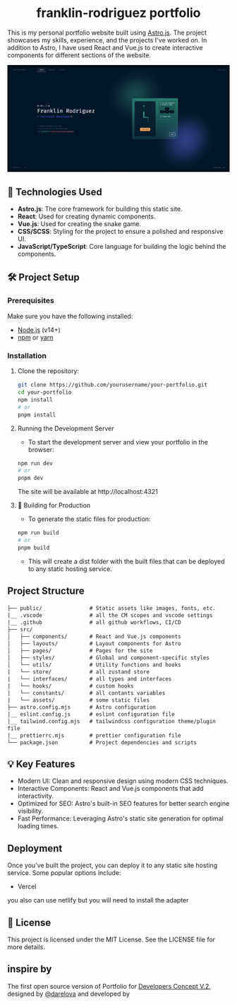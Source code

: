 <h1 align="center">
  franklin-rodriguez portfolio
</h1>

This is my personal portfolio website built using [Astro.js](https://astro.build/). The project showcases my skills, experience, and the projects I've worked on. In addition to Astro, I have used React and Vue.js to create interactive components for different sections of the website.

![Portfolio Screenshot](./public/screenshot.png)

## 🚀 Technologies Used

- **Astro.js**: The core framework for building this static site.
- **React**: Used for creating dynamic components.
- **Vue.js**: Used for creating the snake game.
- **CSS/SCSS**: Styling for the project to ensure a polished and responsive UI.
- **JavaScript/TypeScript**: Core language for building the logic behind the components.

## 🛠️ Project Setup

### Prerequisites

Make sure you have the following installed:

- [Node.js](https://nodejs.org/en/) (v14+)
- [npm](https://www.npmjs.com/) or [yarn](https://yarnpkg.com/)

### Installation

1. Clone the repository:

   ```bash
   git clone https://github.com/yourusername/your-portfolio.git
   cd your-portfolio
   npm install
   # or
   pnpm install
   ```
2. Running the Development Server
    - To start the development server and view your portfolio in the browser:
    ```bash
    npm run dev
    # or
    pnpm dev
    ```
    The site will be available at http://localhost:4321

3. 🚀 Building for Production
    - To generate the static files for production:
    ```bash
    npm run build
    # or
    pnpm build
    ```
    - This will create a dist folder with the built files that can be deployed to any static hosting service.

## Project Structure

    ├── public/               # Static assets like images, fonts, etc.
    |__ .vscode               # all the CM scopes and vscode settings
    |__ .github               # all github workflows, CI/CD
    ├── src/                  
    │   ├── components/       # React and Vue.js components
    │   ├── layouts/          # Layout components for Astro
    │   ├── pages/            # Pages for the site
    │   ├── styles/           # Global and component-specific styles
    │   └── utils/            # Utility functions and hooks
    |   └── store/            # all zustand store
    |   └── interfaces/       # all types and interfaces
    |   └── hooks/            # custom hooks
    |   └── constants/        # all contants variables
    |   └── assets/           # some static files
    ├── astro.config.mjs      # Astro configuration
    |__ eslint.config.js      # eslint configuration file
    |__ tailwind.config.mjs   # tailwindcss configuration theme/plugin file
    |__ prettierrc.mjs        # prettier configuration file
    └── package.json          # Project dependencies and scripts


## 💡 Key Features
 - Modern UI: Clean and responsive design using modern CSS techniques.
 - Interactive Components: React and Vue.js components that add interactivity.
 - Optimized for SEO: Astro's built-in SEO features for better search engine    visibility.
 - Fast Performance: Leveraging Astro's static site generation for optimal loading times.

 ## Deployment
Once you’ve built the project, you can deploy it to any static site hosting service. Some popular options include:

- Vercel

you also can use netlify but you will need to install the adapter

## 📄 License
This project is licensed under the MIT License. See the LICENSE file for more details.

## inspire by
The first open source version of Portfolio for [Developers Concept V.2](https://www.figma.com/community/file/1100794861710979147/portfolio-for-developers-concept-v-2), designed by [@darelova](https://www.behance.net/darelova) and developed by 
